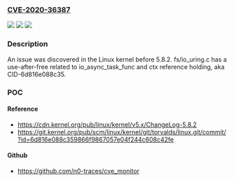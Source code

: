 ### [CVE-2020-36387](https://cve.mitre.org/cgi-bin/cvename.cgi?name=CVE-2020-36387)
![](https://img.shields.io/static/v1?label=Product&message=n%2Fa&color=blue)
![](https://img.shields.io/static/v1?label=Version&message=n%2Fa&color=blue)
![](https://img.shields.io/static/v1?label=Vulnerability&message=n%2Fa&color=brighgreen)

### Description

An issue was discovered in the Linux kernel before 5.8.2. fs/io_uring.c has a use-after-free related to io_async_task_func and ctx reference holding, aka CID-6d816e088c35.

### POC

#### Reference
- https://cdn.kernel.org/pub/linux/kernel/v5.x/ChangeLog-5.8.2
- https://git.kernel.org/pub/scm/linux/kernel/git/torvalds/linux.git/commit/?id=6d816e088c359866f9867057e04f244c608c42fe

#### Github
- https://github.com/n0-traces/cve_monitor

